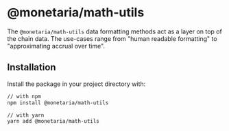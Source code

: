 # @monetaria/math-utils

The `@monetaria/math-utils` data formatting methods act as a layer on top of the
chain data. The use-cases range from "human readable formatting" to
"approximating accrual over time".

## Installation

Install the package in your project directory with:

```sh
// with npm
npm install @monetaria/math-utils

// with yarn
yarn add @monetaria/math-utils
```
